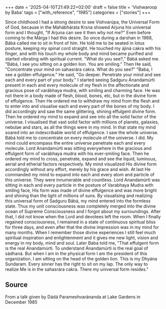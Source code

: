 +++
date = '2025-04-10T21:49:22+02:00'
draft = false
title = 'Vishwaroop by Baba'
tags = ["with_reference", "1985"]
categories = ["stories"]
+++

Since childhood I had a strong desire to see Vishvarúpa, the Universal Form of God, because in the Mahábhárata Krsna showed Arjuna his universal form and I thought, "If Arjuna can see it then why not me?" Even before coming to the Márga I had this desire.
So once during a darshan in 1968, Bábá called me to sit in front of him. He told me to be seated in lotus posture, keeping my spinal cord straight. He touched my ájiná cakra with his finger, and with his touch my whole body and mind became purified and started vibrating with spiritual current. "What do you see?," Bábá asked me. "Bábá, I see you sitting on a golden lion. You are smiling." Then He said, "Concentrate your mind on sahasrára cakra. What do you see?” "Baba, I see a golden effulgence." He said, "Go deeper. Penetrate your mind and see each and every part of your body."
I started seeing Sadguru Ánandamúrti present in each and every molecule of my flesh in the affectionate and gracious pose of varábhaya mudra, with smiling and charming face. He was not there in a body made of flesh, blood, bones, etc, but in the divine form of effulgence.
Then He ordered me to withdraw my mind from the flesh and to enter into and visualise each and every part of the bones of my body. I did accordingly and saw the same glittering, shining effulgent divine form.
Then he ordered my mind to expand and see into all the solid factor of the universe. I visualised that vast solid factor with millions of planets, galaxies, nebulae and stars, as all the things were in my mind. In that state my mind soared into an
indescribable world of effulgence. I saw the whole universe.
Bábá told me to concentrate on every molecule of the universe. I did. My mind could encompass the entire universe penetrate each and every molecule.
Lord Anandamúrti was sitting everywhere in the gracious and effulgent form of varábhaya mudra with his ever-smiling face.
Then he ordered my mind to cross, penetrate, expand and see the liquid, luminous, aerial and etherial factors respectively. My mind visualized His divine form accordingly without any effort, merely by his grace and wish.
At last He commanded my mind to expand into each and every atom and particle of this universe. They were innumerable and countless. Lord Anandamúrti was sitting in each and every particle in the posture of Varabhaya Mudra with smiling face, His form was made of divine effulgence and was more bright and shining than the light of millions of suns.
By visualising and realizing this universal form of Sadguru Bábá, my mind entered into the formless state. Thus my unit
consciousness was completely merged into the divine ocean of Supreme Consciousness and I forgot about my surroundings.
After that, I did not know when the Lord and devotees left the room.
When I finally regained consciousness, I remained in a state of continuous spiritual bliss for three days, and even after that the divine impression was in my mind for many months.
When I remember those divine experiences I still feel much spiritual inspiration and enlightenment and it gives me new light, vision and energy in my body, mind and soul.
Later Baba told me, "That effulgent form is the real Anandamúrti. To understand Ánandamúrti is the real goal of sádhaná. But when I am in the physical form I am the president of this organization. I am sitting on the head of the golden lion.
This is my Dhyána Sundaram. Every sinner has the right to sit on my lap. The only way to realize Me is in the sahasrára cakra.
There my universal form resides."

## Source
From a talk given by Dádá Parameshvaránanda at Lake Gardens in December 1985